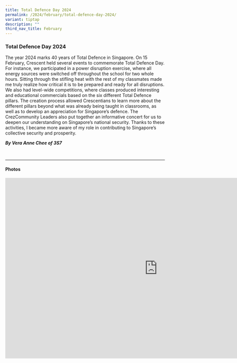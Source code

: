 ```yaml
---
title: Total Defence Day 2024
permalink: /2024/february/total-defence-day-2024/
variant: tiptap
description: ""
third_nav_title: February
---
```

<h3>Total Defence Day 2024</h3>
<p></p>
<p>The year 2024 marks 40 years of Total Defence in Singapore. On 15 February,
Crescent held several events to commemorate Total Defence Day. For instance,
we participated in a power disruption exercise, where all energy sources
were switched off throughout the school for two whole hours. Sitting through
the stifling heat with the rest of my classmates made me truly realize
how critical it is to be prepared and ready for all disruptions. We also
had level-wide competitions, where classes produced interesting and educational
commercials based on the six different Total Defence pillars. The creation
process allowed Crescentians to learn more about the different pillars
beyond what was already being taught in classrooms, as well as to develop
an appreciation for Singapore’s defence. The CrezCommunity Leaders also
put together an informative concert for us to deepen our understanding
on Singapore’s national security. Thanks to these activities, I became
more aware of my role in contributing to Singapore’s collective security
and prosperity.&nbsp;</p>
<p></p>
<p><strong><em>By Vera Anne Chee of 3S7</em></strong>
</p>
<p>
<br>
</p>
<hr>
<h4>Photos</h4>
<div class="iframe-wrapper">
<iframe height="569" width="960" allowfullscreen="true" frameborder="0" src="https://docs.google.com/presentation/d/e/2PACX-1vSZks71GwByKtnGLb6XyISG8_gNjmjNzAPG4FrMnd9tEtvWJZxaVhJtCcYsOcBQ9pQWwiJuqyCJyTw5/embed?start=true&amp;loop=true&amp;delayms=3000"></iframe>
</div>
<p></p>